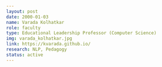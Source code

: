 ```yaml
---
layout: post
date: 2000-01-03
name: Varada Kolhatkar
role: faculty
type: Educational Leadership Professor (Computer Science)
img: varada_kolhatkar.jpg
link: https://kvarada.github.io/
research: NLP, Pedagogy
status: active
---
```

